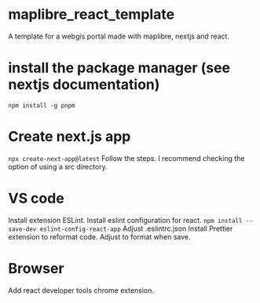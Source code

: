 # maplibre_react_template
A template for a webgis portal made with maplibre, nextjs and react.

# install the package manager (see nextjs documentation)
```npm install -g pnpm```

# Create next.js app
```npx create-next-app@latest```
Follow the steps. I recommend checking the option of using a src directory.

# VS code

Install extension ESLint.
Install eslint configuration for react.
```npm install --save-dev eslint-config-react-app```
Adjust .eslintrc.json
Install Prettier extension to reformat code. Adjust to format when save.

# Browser
Add react developer tools chrome extension.